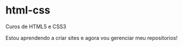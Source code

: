 # html-css

 Curos de HTML5 e CSS3

Estou aprendendo a criar sites e agora vou gerenciar meu repositorios!
